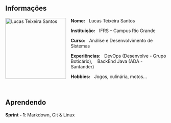 ## Informações

<img src="https://github.com/LucasTeixeiraSantos/compass_data-ai/assets/134326998/fe9e7b6b-bfa9-48bd-ab7d-9613ae430fa6" alt="Lucas Teixeira Santos" width="190" align="left" style="margin-right: 15px;" />

**Nome:** &nbsp;&nbsp;Lucas Teixeira Santos  

**Instituição:** &nbsp;&nbsp;IFRS – Campus Rio Grande  

**Curso:** &nbsp;&nbsp;Análise e Desenvolvimento de Sistemas  

**Experiências:** &nbsp;&nbsp;DevOps (Desenvolve - Grupo Boticário), &nbsp;&nbsp; BackEnd Java (ADA - Santander)  

**Hobbies:** &nbsp;&nbsp;Jogos, culinária, motos...  

<br clear="left"/>

## Aprendendo

**Sprint - 1**: Markdown, Git & Linux
